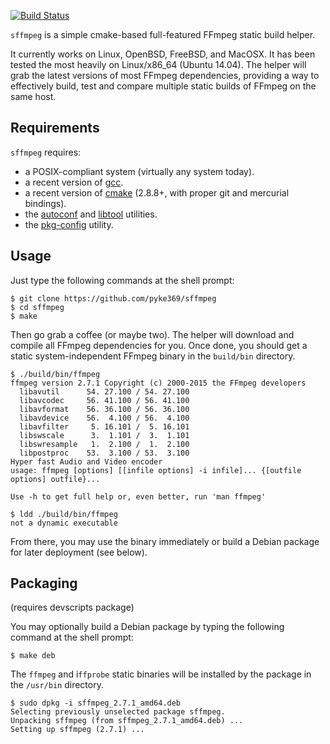 [![Build Status](https://travis-ci.org/pyke369/sffmpeg.svg?branch=master)](https://travis-ci.org/pyke369/sffmpeg)

`sffmpeg` is a simple cmake-based full-featured FFmpeg static build helper.

It currently works on Linux, OpenBSD, FreeBSD, and MacOSX. It has been tested the most heavily on Linux/x86_64 (Ubuntu 14.04).
The helper will grab the latest versions of most FFmpeg dependencies, providing a way to effectively build, test and compare
multiple static builds of FFmpeg on the same host.

Requirements
------------

`sffmpeg` requires:

- a POSIX-compliant system (virtually any system today).
- a recent version of [gcc](http://gcc.gnu.org/).
- a recent version of [cmake](http://www.cmake.org/) (2.8.8+, with proper git and mercurial bindings).
- the [autoconf](http://www.gnu.org/software/autoconf/) and [libtool](http://www.gnu.org/software/libtool/) utilities.
- the [pkg-config](http://www.freedesktop.org/wiki/Software/pkg-config) utility.

Usage
-----

Just type the following commands at the shell prompt:

    $ git clone https://github.com/pyke369/sffmpeg
    $ cd sffmpeg
    $ make

Then go grab a coffee (or maybe two). The helper will download and compile all FFmpeg dependencies for you.
Once done, you should get a static system-independent FFmpeg binary in the `build/bin` directory.


    $ ./build/bin/ffmpeg
    ffmpeg version 2.7.1 Copyright (c) 2000-2015 the FFmpeg developers
      libavutil      54. 27.100 / 54. 27.100
      libavcodec     56. 41.100 / 56. 41.100
      libavformat    56. 36.100 / 56. 36.100
      libavdevice    56.  4.100 / 56.  4.100
      libavfilter     5. 16.101 /  5. 16.101
      libswscale      3.  1.101 /  3.  1.101
      libswresample   1.  2.100 /  1.  2.100
      libpostproc    53.  3.100 / 53.  3.100
    Hyper fast Audio and Video encoder
    usage: ffmpeg [options] [[infile options] -i infile]... {[outfile options] outfile}...

    Use -h to get full help or, even better, run 'man ffmpeg'

    $ ldd ./build/bin/ffmpeg
    not a dynamic executable

From there, you may use the binary immediately or build a Debian package for later deployment (see below).

Packaging
---------
(requires devscripts package)

You may optionally build a Debian package by typing the following command at the shell prompt:

    $ make deb

The `ffmpeg` and i`ffprobe` static binaries will be installed by the package in the `/usr/bin` directory.

    $ sudo dpkg -i sffmpeg_2.7.1_amd64.deb
    Selecting previously unselected package sffmpeg.
    Unpacking sffmpeg (from sffmpeg_2.7.1_amd64.deb) ...
    Setting up sffmpeg (2.7.1) ...
